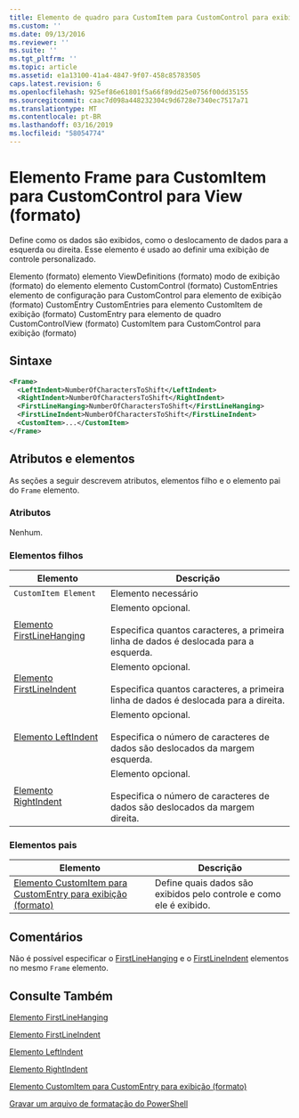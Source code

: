 ```yaml
---
title: Elemento de quadro para CustomItem para CustomControl para exibição (formato) | Microsoft Docs
ms.custom: ''
ms.date: 09/13/2016
ms.reviewer: ''
ms.suite: ''
ms.tgt_pltfrm: ''
ms.topic: article
ms.assetid: e1a13100-41a4-4847-9f07-458c85783505
caps.latest.revision: 6
ms.openlocfilehash: 925ef86e61801f5a66f89dd25e0756f00dd35155
ms.sourcegitcommit: caac7d098a448232304c9d6728e7340ec7517a71
ms.translationtype: MT
ms.contentlocale: pt-BR
ms.lasthandoff: 03/16/2019
ms.locfileid: "58054774"
---
```

# <a name="frame-element-for-customitem-for-customcontrol-for-view-format"></a>Elemento Frame para CustomItem para CustomControl para View (formato)

Define como os dados são exibidos, como o deslocamento de dados para a esquerda ou direita. Esse elemento é usado ao definir uma exibição de controle personalizado.

Elemento (formato) elemento ViewDefinitions (formato) modo de exibição (formato) do elemento elemento CustomControl (formato) CustomEntries elemento de configuração para CustomControl para elemento de exibição (formato) CustomEntry CustomEntries para elemento CustomItem de exibição (formato) CustomEntry para elemento de quadro CustomControlView (formato) CustomItem para CustomControl para exibição (formato)

## <a name="syntax"></a>Sintaxe

```xml
<Frame>
  <LeftIndent>NumberOfCharactersToShift</LeftIndent>
  <RightIndent>NumberOfCharactersToShift</RightIndent>
  <FirstLineHanging>NumberOfCharactersToShift</FirstLineHanging>
  <FirstLineIndent>NumberOfCharactersToShift</FirstLineIndent>
  <CustomItem>...</CustomItem>
</Frame>
```

## <a name="attributes-and-elements"></a>Atributos e elementos

As seções a seguir descrevem atributos, elementos filho e o elemento pai do `Frame` elemento.

### <a name="attributes"></a>Atributos

Nenhum.

### <a name="child-elements"></a>Elementos filhos

|Elemento|Descrição|
|-------------|-----------------|
|`CustomItem Element`|Elemento necessário|
|[Elemento FirstLineHanging](./firstlinehanging-element-for-frame-for-customcontrol-for-view-format.md)|Elemento opcional.<br /><br /> Especifica quantos caracteres, a primeira linha de dados é deslocada para a esquerda.|
|[Elemento FirstLineIndent](./firstlineindent-element-for-frame-for-customcontrol-for-view-format.md)|Elemento opcional.<br /><br /> Especifica quantos caracteres, a primeira linha de dados é deslocada para a direita.|
|[Elemento LeftIndent](./leftindent-element-for-frame-for-customcontrol-for-view-format.md)|Elemento opcional.<br /><br /> Especifica o número de caracteres de dados são deslocados da margem esquerda.|
|[Elemento RightIndent](./rightindent-element-for-frame-for-customcontrol-for-view-format.md)|Elemento opcional.<br /><br /> Especifica o número de caracteres de dados são deslocados da margem direita.|

### <a name="parent-elements"></a>Elementos pais

|Elemento|Descrição|
|-------------|-----------------|
|[Elemento CustomItem para CustomEntry para exibição (formato)](./customitem-element-for-customentry-for-customcontrol-for-view-format.md)|Define quais dados são exibidos pelo controle e como ele é exibido.|

## <a name="remarks"></a>Comentários

Não é possível especificar o [FirstLineHanging](./firstlinehanging-element-for-frame-for-customcontrol-for-view-format.md) e o [FirstLineIndent](./firstlineindent-element-for-frame-for-customcontrol-for-view-format.md) elementos no mesmo `Frame` elemento.

## <a name="see-also"></a>Consulte Também

[Elemento FirstLineHanging](./firstlinehanging-element-for-frame-for-customcontrol-for-view-format.md)

[Elemento FirstLineIndent](./firstlineindent-element-for-frame-for-customcontrol-for-view-format.md)

[Elemento LeftIndent](./leftindent-element-for-frame-for-customcontrol-for-view-format.md)

[Elemento RightIndent](./rightindent-element-for-frame-for-customcontrol-for-view-format.md)

[Elemento CustomItem para CustomEntry para exibição (formato)](./customitem-element-for-customentry-for-customcontrol-for-view-format.md)

[Gravar um arquivo de formatação do PowerShell](./writing-a-powershell-formatting-file.md)

